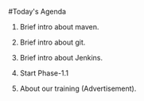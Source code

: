 #Today's Agenda

1. Brief intro about maven.

2. Brief intro about git.

3. Brief intro about Jenkins.

4. Start Phase-1.1

5. About our training (Advertisement).

